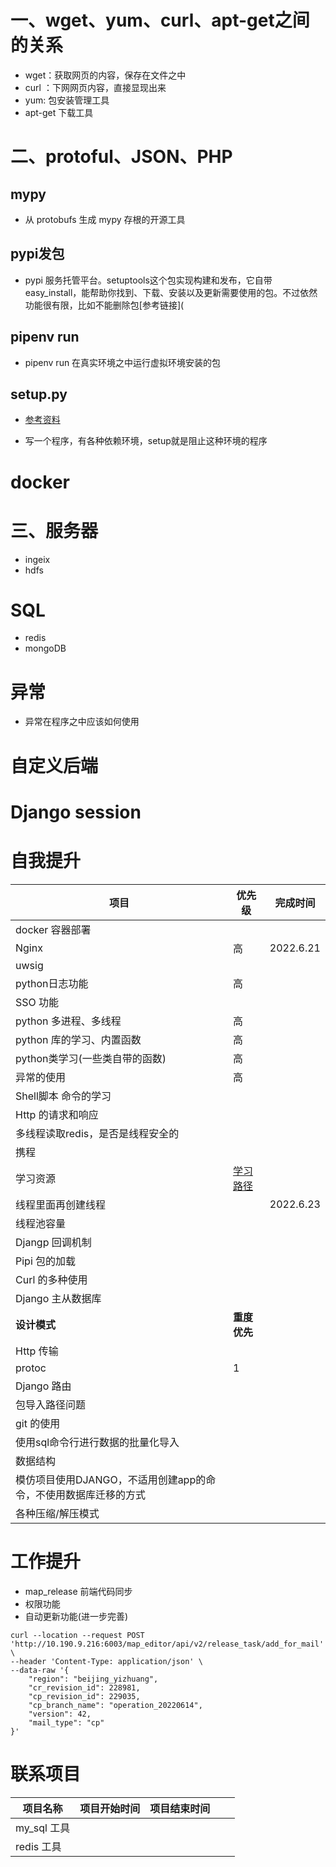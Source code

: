 # 一、wget、yum、curl、apt-get之间的关系

- wget：获取网页的内容，保存在文件之中
- curl ：下网网页内容，直接显现出来
- yum:  包安装管理工具
- apt-get 下载工具



# 二、protoful、JSON、PHP

## mypy

- 从 protobufs 生成 mypy 存根的开源工具

## pypi发包

- pypi 服务托管平台。setuptools这个包实现构建和发布，它自带easy_install，能帮助你找到、下载、安装以及更新需要使用的包。不过依然功能很有限，比如不能删除包[参考链接](

## pipenv run

- pipenv run 在真实环境之中运行虚拟环境安装的包

## setup.py

- [参考资料](https://blog.csdn.net/weixin_44207181/article/details/89491139?spm=1001.2101.3001.6661.1&utm_medium=distribute.pc_relevant_t0.none-task-blog-2%7Edefault%7ECTRLIST%7ETopBlog-1.topblog&depth_1-utm_source=distribute.pc_relevant_t0.none-task-blog-2%7Edefault%7ECTRLIST%7ETopBlog-1.topblog&utm_relevant_index=1)

-  写一个程序，有各种依赖环境，setup就是阻止这种环境的程序



# docker

# 三、服务器

- ingeix
- hdfs

# SQL

- redis
- mongoDB



# 异常

- 异常在程序之中应该如何使用



# 自定义后端

# Django session









# 自我提升

| 项目                                                         | 优先级                                                       | 完成时间  |
| ------------------------------------------------------------ | ------------------------------------------------------------ | --------- |
| docker 容器部署                                              |                                                              |           |
| Nginx                                                        | 高                                                           | 2022.6.21 |
| uwsig                                                        |                                                              |           |
| python日志功能                                               | 高                                                           |           |
| SSO 功能                                                     |                                                              |           |
| python 多进程、多线程                                        | 高                                                           |           |
| python 库的学习、内置函数                                    | 高                                                           |           |
| python类学习(一些类自带的函数)                               | 高                                                           |           |
| 异常的使用                                                   | 高                                                           |           |
| Shell脚本 命令的学习                                         |                                                              |           |
| Http 的请求和响应                                            |                                                              |           |
| 多线程读取redis，是否是线程安全的                            |                                                              |           |
| 携程                                                         |                                                              |           |
| 学习资源                                                     | [学习路径](https://blog.csdn.net/cumei1658/article/details/107360798/?ops_request_misc=&request_id=&biz_id=102&utm_term=python%20%E7%BA%BF%E7%A8%8B%E6%B1%A0%E9%87%8C%E9%9D%A2%E7%9A%84%E7%BA%BF%E7%A8%8B%E5%86%8D%E5%88%9B%E5%BB%BA%E7%BA%BF%E7%A8%8B&utm_medium=distribute.pc_search_result.none-task-blog-2~all~sobaiduweb~default-0-107360798.142^v20^pc_rank_34,157^v15^new_3&spm=1018.2226.3001.4187) |           |
| 线程里面再创建线程                                           |                                                              | 2022.6.23 |
| 线程池容量                                                   |                                                              |           |
| Djangp 回调机制                                              |                                                              |           |
| Pipi 包的加载                                                |                                                              |           |
| Curl 的多种使用                                              |                                                              |           |
| Django 主从数据库                                            |                                                              |           |
| **设计模式**                                                 | **重度优先**                                                 |           |
| Http 传输                                                    |                                                              |           |
| protoc                                                       | 1                                                            |           |
| Django 路由                                                  |                                                              |           |
| 包导入路径问题                                               |                                                              |           |
| git 的使用                                                   |                                                              |           |
| 使用sql命令行进行数据的批量化导入                            |                                                              |           |
| 数据结构                                                     |                                                              |           |
| 模仿项目使用DJANGO，不适用创建app的命令，不使用数据库迁移的方式 |                                                              |           |
| 各种压缩/解压模式                                            |                                                              |           |

# 工作提升

- map_release  前端代码同步
- 权限功能
- 自动更新功能(进一步完善)







```
curl --location --request POST 'http://10.190.9.216:6003/map_editor/api/v2/release_task/add_for_mail' \
--header 'Content-Type: application/json' \
--data-raw '{
    "region": "beijing_yizhuang",
    "cr_revision_id": 228981,
    "cp_revision_id": 229035,
    "cp_branch_name": "operation_20220614",
    "version": 42,
    "mail_type": "cp"
}'
```





# 联系项目

| 项目名称    | 项目开始时间 | 项目结束时间 |      |      |
| ----------- | ------------ | ------------ | ---- | ---- |
| my_sql 工具 |              |              |      |      |
| redis 工具  |              |              |      |      |

